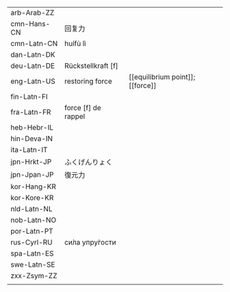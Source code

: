 | | | |
|-|-|-|
| arb-Arab-ZZ |  |  |
| cmn-Hans-CN | 回复力 |  |
| cmn-Latn-CN | huífù lì |  |
| dan-Latn-DK |  |  |
| deu-Latn-DE | Rückstellkraft [f] |  |
| eng-Latn-US | restoring force | [[equilibrium point]]; [[force]] |
| fin-Latn-FI |  |  |
| fra-Latn-FR | force [f] de rappel |  |
| heb-Hebr-IL |  |  |
| hin-Deva-IN |  |  |
| ita-Latn-IT |  |  |
| jpn-Hrkt-JP | ふくげんりょく |  |
| jpn-Jpan-JP | 復元力 |  |
| kor-Hang-KR |  |  |
| kor-Kore-KR |  |  |
| nld-Latn-NL |  |  |
| nob-Latn-NO |  |  |
| por-Latn-PT |  |  |
| rus-Cyrl-RU | си́ла упру́гости |  |
| spa-Latn-ES |  |  |
| swe-Latn-SE |  |  |
| zxx-Zsym-ZZ |  |  |
|  |  |  |
